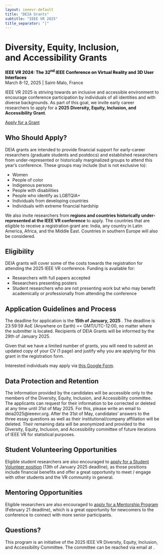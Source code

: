 ```yaml
---
layout: ieeevr-default
title: "DEIA Grants"
subtitle: "IEEE VR 2025"
title_separator: "|"
---
```

<script type="text/javascript">  

    $(document).ready(function(){
		var email = ""; 
		var domain = "ieeevr.org"; 

		email = "deia2025"; 		
		$(".deia").html("<span class='text-nowrap'><a href=javascript:location='" + "mail" + "to:" + email + "@" + domain + "'><i class='fas fa-fw fa-envelope-square emailIcon' style=''></i><i class='emailText'>" + email + "@" + domain + "</a></i></span>");   
	});
</script>

<div>
    <h1>Diversity, Equity, Inclusion, <br />and Accessibility Grants<div class="floatRight"><span class="deia"></span></div></h1>    
    <p>
        <strong style="color: black">IEEE VR 2024: The 32<sup>nd</sup> IEEE Conference on Virtual Reality and 3D User Interfaces </strong>
        <br>
        March 8-12, 2025 | Saint-Malo, France
        <br>
    </p>
    <p>
        IEEE VR 2025 is striving towards an inclusive and accessible environment to encourage conference participation by individuals of all identities and with diverse backgrounds. As part of this goal, we invite early career researchers to apply for a <strong>2025 Diversity, Equity, Inclusion, and Accessibility Grant</strong>. 
    </p>
    <p class="alignCenter"><a href="https://forms.gle/SDcsZgiSMVVzzUjW6" class="btn btn--info" target="_blank">Apply for a Grant</a></p>    
    <h2>Who Should Apply?</h2>
    <p>
        DEIA grants are intended to provide financial support for early-career researchers (graduate students and postdocs) and established researchers from under-represented or historically marginalized groups to attend this year’s conference. These groups may include (but is not exclusive to):
    </p>
    <ul>
        <li>Women</li>
        <li>People of color</li>
        <li>Indigenous persons</li>
        <li>People with disabilities</li>
        <li>People who identify as LGBTQIA+</li>
        <li>Individuals from developing countries</li>
        <li>Individuals with extreme financial hardship</li>
    </ul>    
    <p> 
        We also invite researchers from <strong>regions and countries historically under-represented at the IEEE VR conference</strong> to apply. The countries that are eligible to receive a registration grant are: India, any country in Latin America, Africa, and the Middle East. Countries in southern Europe will also be considered.
    </p>    
    <h2>Eligibility</h2>
    <p>
        DEIA grants  will cover some of the costs towards the registration for attending the 2025 IEEE VR conference. Funding is available for:
    </p>
    <ul>
        <li>Researchers with full papers accepted</li>
        <li>Researchers presenting posters</li>
        <li>Student researchers who are not presenting work but who may benefit academically or professionally from attending the conference</li>
    </ul>    
    <h2>Application Guidelines and Process</h2>
    <p>
        The deadline for application is the <strong>15th of January, 2025</strong> . The deadline is 23:59:59 AoE (Anywhere on Earth) == GMT/UTC-12:00, no matter where the submitter is located. Recipients of DEIA Grants will be informed by the 29th of January 2025. 
    </p>
    <p>
        Given that we have a limited number of grants, you will need to submit an updated copy of your CV (1 page) and justify why you are applying for this grant in  the registration form. 
    </p>
    <p>
        Interested individuals may apply via <a href="https://forms.gle/6hhHKXR9Jjrr1vQX8">this Google Form</a>.
    </p>
    <h2>Data Protection and Retention</h2>
    <p>
        The information provided by the candidates will be accessible only to the members of the Diversity, Equity, Inclusion, and Accessibility committee. The applicants can request for their information to be corrected or deleted at any time until 31st of May 2025. For this, please write an email to deia2025@ieeevr.org. After the 31st of May, candidates’ answers to the three essay questions as well as their institutional/company affiliation will be deleted. Their remaining data will be anonymized and provided to the Diversity, Equity, Inclusion, and Accessibility committee of future iterations of IEEE VR for statistical purposes.  
    </p>
    <h2>Student Volunteering Opportunities</h2>
    <p>
        Eligible student researchers are also encouraged to <a href="{{ "/contribute/studentVolunteers" | relative_url }}">apply for a Student Volunteer position</a> (13th of January 2025 deadline), as those positions include financial benefits and offer a great opportunity to meet / engage with other students and the VR community in general.
    </p> 
    <h2>Mentoring Opportunities</h2>
    <p>
        Eligible researchers are also encouraged to <a href="{{ "/attend/mentorship" | relative_url }}">apply for a Mentorship Program</a> (February 21 deadline), which is a great opportunity for newcomers to the conference to connect with more senior participants.
    </p>   
    <h2>Questions?</h2>
    <p>
        This program is an initiative of the 2025 IEEE VR Diversity, Equity, Inclusion, and Accessibility Committee. The committee can be reached via email at <span class="deia"></span>.
    </p>
</div>